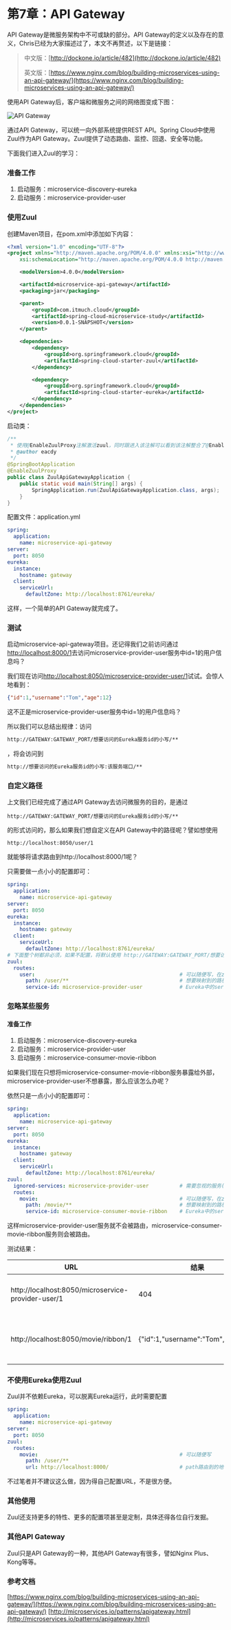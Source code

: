 # 第7章：API Gateway

API Gateway是微服务架构中不可或缺的部分。API Gateway的定义以及存在的意义，Chris已经为大家描述过了，本文不再赘述，以下是链接：

>  中文版：[http://dockone.io/article/482](http://dockone.io/article/482)
>
>  英文版：[https://www.nginx.com/blog/building-microservices-using-an-api-gateway/](https://www.nginx.com/blog/building-microservices-using-an-api-gateway/)

使用API Gateway后，客户端和微服务之间的网络图变成下图：

![API Gateway](images/gateway.png)



通过API Gateway，可以统一向外部系统提供REST API。Spring Cloud中使用Zuul作为API Gateway。Zuul提供了动态路由、监控、回退、安全等功能。

下面我们进入Zuul的学习：



### 准备工作

1. 启动服务：microservice-discovery-eureka
2. 启动服务：microservice-provider-user



### 使用Zuul

创建Maven项目，在pom.xml中添加如下内容：

```xml
<?xml version="1.0" encoding="UTF-8"?>
<project xmlns="http://maven.apache.org/POM/4.0.0" xmlns:xsi="http://www.w3.org/2001/XMLSchema-instance"
	xsi:schemaLocation="http://maven.apache.org/POM/4.0.0 http://maven.apache.org/xsd/maven-4.0.0.xsd">

	<modelVersion>4.0.0</modelVersion>

	<artifactId>microservice-api-gateway</artifactId>
	<packaging>jar</packaging>

	<parent>
		<groupId>com.itmuch.cloud</groupId>
		<artifactId>spring-cloud-microservice-study</artifactId>
		<version>0.0.1-SNAPSHOT</version>
	</parent>

	<dependencies>
		<dependency>
			<groupId>org.springframework.cloud</groupId>
			<artifactId>spring-cloud-starter-zuul</artifactId>
		</dependency>

		<dependency>
			<groupId>org.springframework.cloud</groupId>
			<artifactId>spring-cloud-starter-eureka</artifactId>
		</dependency>
	</dependencies>
</project>
```

启动类：

```java
/**
 * 使用@EnableZuulProxy注解激活zuul，同时跟进入该注解可以看到该注解整合了@EnableCircuitBreaker、@EnableDiscoveryClient，是个组合注解，目的是简化配置。
 * @author eacdy
 */
@SpringBootApplication
@EnableZuulProxy
public class ZuulApiGatewayApplication {
	public static void main(String[] args) {
		SpringApplication.run(ZuulApiGatewayApplication.class, args);
	}
}
```

配置文件：application.yml

```yaml
spring:
  application:
    name: microservice-api-gateway
server:
  port: 8050
eureka:
  instance:
    hostname: gateway
  client:
    serviceUrl:
      defaultZone: http://localhost:8761/eureka/
```

这样，一个简单的API Gateway就完成了。



### 测试

启动microservice-api-gateway项目。还记得我们之前访问通过[http://localhost:8000/1](http://localhost:8000/1)去访问microservice-provider-user服务中id=1的用户信息吗？

我们现在访问[http://localhost:8050/microservice-provider-user/1](http://localhost:8050/microservice-provider-user/1)试试。会惊人地看到：

```json
{"id":1,"username":"Tom","age":12}
```

这不正是microservice-provider-user服务中id=1的用户信息吗？

所以我们可以总结出规律：访问

```html
http://GATEWAY:GATEWAY_PORT/想要访问的Eureka服务id的小写/**
```

，将会访问到

```html
http://想要访问的Eureka服务id的小写:该服务端口/**
```



### 自定义路径

上文我们已经完成了通过API Gateway去访问微服务的目的，是通过

```
http://GATEWAY:GATEWAY_PORT/想要访问的Eureka服务id的小写/**
```

的形式访问的，那么如果我们想自定义在API Gateway中的路径呢？譬如想使用

```
http://localhost:8050/user/1
```

就能够将请求路由到http://localhost:8000/1呢？

只需要做一点小小的配置即可：

```yaml
spring:
  application:
    name: microservice-api-gateway
server:
  port: 8050
eureka:
  instance:
    hostname: gateway
  client:
    serviceUrl:
      defaultZone: http://localhost:8761/eureka/
# 下面整个树都非必须，如果不配置，将默认使用 http://GATEWAY:GATEWAY_PORT/想要访问的Eureka服务id的小写/** 路由到：http://想要访问的Eureka服务id的小写:该服务端口/**
zuul:
  routes:
    user:                                               # 可以随便写，在zuul上面唯一即可；当这里的值 = service-id时，service-id可以不写。
      path: /user/**                                    # 想要映射到的路径
      service-id: microservice-provider-user            # Eureka中的serviceId
```



### 忽略某些服务

#### 准备工作

1. 启动服务：microservice-discovery-eureka
2. 启动服务：microservice-provider-user
3. 启动服务：microservice-consumer-movie-ribbon

如果我们现在只想将microservice-consumer-movie-ribbon服务暴露给外部，microservice-provider-user不想暴露，那么应该怎么办呢？

依然只是一点小小的配置即可：

```yaml
spring:
  application:
    name: microservice-api-gateway
server:
  port: 8050
eureka:
  instance:
    hostname: gateway
  client:
    serviceUrl:
      defaultZone: http://localhost:8761/eureka/
zuul:
  ignored-services: microservice-provider-user          # 需要忽视的服务(配置后将不会被路由)
  routes:
    movie:                                              # 可以随便写，在zuul上面唯一即可；当这里的值 = service-id时，service-id可以不写。
      path: /movie/**                                   # 想要映射到的路径
      service-id: microservice-consumer-movie-ribbon    # Eureka中的serviceId
```

这样microservice-provider-user服务就不会被路由，microservice-consumer-movie-ribbon服务则会被路由。

测试结果：

| URL                                      | 结果                                 | 备注                                       |
| ---------------------------------------- | ---------------------------------- | ---------------------------------------- |
| http://localhost:8050/microservice-provider-user/1 | 404                                | 说明microservice-provider-user未被路由         |
| http://localhost:8050/movie/ribbon/1     | {"id":1,"username":"Tom","age":12} | 说明microservice-consumer-movie-ribbon被路由了。 |



### 不使用Eureka使用Zuul

Zuul并不依赖Eureka，可以脱离Eureka运行，此时需要配置

```yaml
spring:
  application:
    name: microservice-api-gateway
server:
  port: 8050
zuul:
  routes:
    movie:                                              # 可以随便写
      path: /user/**
      url: http://localhost:8000/                       # path路由到的地址，也就是访问http://localhost:8050/user/**会路由到http://localhost:8010/**
```

不过笔者并不建议这么做，因为得自己配置URL，不是很方便。



### 其他使用

Zuul还支持更多的特性、更多的配置项甚至是定制，具体还得各位自行发掘。



### 其他API Gateway

Zuul只是API Gateway的一种，其他API Gateway有很多，譬如Nginx Plus、Kong等等。



### 参考文档

[https://www.nginx.com/blog/building-microservices-using-an-api-gateway/](https://www.nginx.com/blog/building-microservices-using-an-api-gateway/)
[http://microservices.io/patterns/apigateway.html](http://microservices.io/patterns/apigateway.html)
